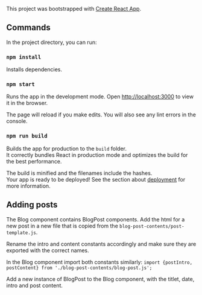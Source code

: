 This project was bootstrapped with [Create React App](https://github.com/facebook/create-react-app).

## Commands

In the project directory, you can run:

### `npm install`
Installs dependencies.

### `npm start`
Runs the app in the development mode.
Open [http://localhost:3000](http://localhost:3000) to view it in the browser.

The page will reload if you make edits.
You will also see any lint errors in the console.

### `npm run build`
Builds the app for production to the `build` folder.<br />
It correctly bundles React in production mode and optimizes the build for the best performance.

The build is minified and the filenames include the hashes.<br />
Your app is ready to be deployed! See the section about [deployment](https://facebook.github.io/create-react-app/docs/deployment) for more information.


## Adding posts
The Blog component contains BlogPost components. Add the html for a new post in a new file that is copied from the `blog-post-contents/post-template.js`.

Rename the intro and content constants accordingly and make sure they are exported with the correct names.

In the Blog component import both constants similarly:
`import {postIntro, postContent} from './blog-post-contents/blog-post.js';`

Add a new instance of BlogPost to the Blog component, with the titlet, date, intro and post content.